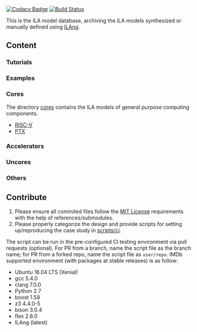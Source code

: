 [![Codacy Badge](https://api.codacy.com/project/badge/Grade/129d02949d13460c910acda8d5408cc8)](https://app.codacy.com/app/Bo-Yuan-Huang/IMDb?utm_source=github.com&utm_medium=referral&utm_content=PrincetonUniversity/IMDb&utm_campaign=Badge_Grade_Dashboard)
[![Build Status](https://travis-ci.org/PrincetonUniversity/IMDb.svg?branch=master)](https://travis-ci.org/PrincetonUniversity/IMDb)

This is the ILA model database, archiving the ILA models synthesized or manually defined using [ILAng](https://github.com/Bo-Yuan-Huang/ILAng).

## Content

### Tutorials

### Examples

### Cores

The directory [cores](cores) contains the ILA models of general purpose computing components.

-   [RISC-V](cores/RISC-V)
-   [PTX](cores/PTX)

### Accelerators

### Uncores

### Others

## Contribute

1.  Please ensure all commited files follow the [MIT License](LICENSE) requirements with the help of references/submodules.
2.  Please properly categorize the design and provide scripts for setting up/reproducing the case study in [scripts/ci](scripts/ci).

The script can be run in the pre-configured CI testing environment via pull requests (optional).
For PR from a branch, name the script file as the branch name; for PR from a forked repo, name the script file as `user/repo`. 
IMDb supported environment (with packages at stable releases) is as follow:

-   Ubuntu 16.04 LTS (Xenial)
-   gcc 5.4.0 
-   clang 7.0.0 
-   Python 2.7
-   boost 1.58
-   z3 4.4.0-5
-   bison 3.0.4
-   flex 2.6.0
-   ILAng (latest)
